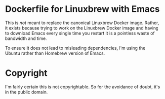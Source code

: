 # Dockerfile for Linuxbrew with Emacs

This is *not* meant to replace the canonical Linuxbrew Docker image.
Rather, it exists because trying to work on the Linuxbrew Docker image and having to download Emacs every single time
you restart it is a pointless waste of bandwidth and time.

To ensure it does not lead to misleading dependencies, I'm using the Ubuntu rather than Homebrew version of Emacs.

# Copyright

I'm fairly certain this is not copyrightable. So for the avoidance of doubt, it's in the public domain.
